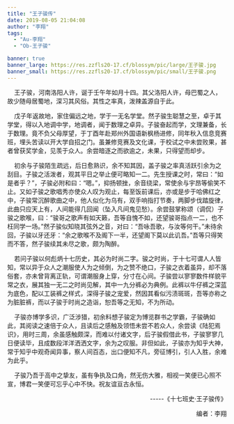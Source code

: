 ```yaml
---
title: "王子骏传"
date: 2019-08-05 21:04:08
author: "李翔"
tags: 
  - "Au-李翔"
  - "Ob-王子骏"

banner: true
banner_large: https://res.zzfls20-17.cf/blossym/pic/large/王子骏.jpg
banner_small: https://res.zzfls20-17.cf/blossym/pic/small/王子骏.png
---
```


<p>&nbsp; &nbsp; 王子骏，河南洛阳人许，诞于壬午年如月十四。其父洛阳人许，母巴蜀之人，故少随母居蜀地，深习其风俗。其性之率真，泼辣盖源自于此。</p>
<p>&nbsp; &nbsp;&nbsp;戊子年返故地，家住偏远之地，学于一无名学堂。然子骏生聪慧之至，卓于其学堂，得以入地调中学，地调者，闻于数理之卓异。子骏奋起而学，文理兼备，长于数理。竟不负父母厚望，于丁酉年赴郑州外国语新枫杨进修，同年秋入信息竞赛班，埋头苦读以开大学自招之门。虽兼修竞赛及文化课，于校试之中未尝败果，甚者曾获奖学金，见羡于众人。余尝暗逐之而欲逾之，未果，只得望而却步。</p>
<p>&nbsp; &nbsp;&nbsp;初余与子骏陌生疏远，后日愈熟识，余不知其因，盖子骏之率真活跃引余为之刮目。子骏之活泼者，观其平日之举止便可略知一二。先生授课之时，常曰：&ldquo;如是者乎？&rdquo;，子骏必附和曰：&ldquo;嗯。&rdquo;，抑扬顿挫，余音绕梁，常使余与宇昂等偷笑不止。又如子骏之歌唱秀亦使众人叹为观止，每至饭前课后，亦或是步于哈佛红之中，子骏常沉醉歌曲之中，他人似化为乌有，双手响指打节奏，两脚步伐踏旋律，此曲只应天上有，人间能得几回闻（坠入凡间鬼见愁）。余尝鼓掌称颂（调侃）子骏之歌喉，曰：&ldquo;骏哥之歌声有如天籁，吾等自愧不如，还望骏哥指点一二，也不枉同学一场。&rdquo;然子骏似知晓其弦外之音，对曰：&ldquo;吾咏吾歌，与汝等何干。&rdquo;未待余回，子骏以牙还牙：&ldquo;余之歌喉不及阁下一半，还望阁下莫以此讥吾。&rdquo;吾等只得笑而不答，然子骏续其未尽之歌，颇为陶醉。</p>
<p>&nbsp; &nbsp;&nbsp;若问子骏以何彪炳十七历史，其必为时尚二字。骏之时尚，于十七可谓人人皆知，常以异于众人之潮服使人为之倾倒，为之赞不绝口，子骏之衣着虽异，却不落俗套，亦未曾背离正轨，可谓潮服身上穿，分寸在心间。子骏尝以寥寥数件样貌平常之衣，展其独一无二之时尚见解，其中一九分裤必为典例。此裤以牛仔裤之深蓝为底色，配以工装裤之样式，深得子骏之宠爱，然因其看似污渍斑斑，吾等亦称之为脏脏裤，而以子骏于时尚之造诣，恕吾等之无知，不为所动。</p>
<p>&nbsp; &nbsp;&nbsp;子骏亦博学多识，广泛涉猎，初余料想子骏定为博览群书之学霸，子骏确如此，其阅读之速倍于众人，且读后之感触及领悟未尝不若众人，余尝读《陆犯焉识》，用时三周，余虽感触颇深，而难以付诸文字，后子骏假借此书，子骏寥寥几日便读毕，且成数段洋洋洒洒文字，余为之叹服。非但如此，子骏亦为知乎大神，常于知乎中观奇闻异事，察人间百态，出口便知不凡，旁征博引，引人入胜，余难为此乎。</p>
<p>&nbsp; &nbsp;&nbsp;子骏乃吾于高中之挚友，虽有争执及口角，然无伤大雅，相视一笑便已心照不宣，博君一笑便可忘乎心中不快。祝友谊亘古永恒。</p>
<p style="text-align: right;">&nbsp;&nbsp;&nbsp;&nbsp;&nbsp;&nbsp;&nbsp;&nbsp;&nbsp;&nbsp;&nbsp;&nbsp;&nbsp;&nbsp;&nbsp;&nbsp;&nbsp;&nbsp;&nbsp;&nbsp;&nbsp;&nbsp;&nbsp;&nbsp;&nbsp;&nbsp;&nbsp;&nbsp;&nbsp;&nbsp;&nbsp;&nbsp;&nbsp;&nbsp;&nbsp;&nbsp;&nbsp;&nbsp;&nbsp;&nbsp;&nbsp;&nbsp;&nbsp;&nbsp;&nbsp;&nbsp;&nbsp;&nbsp;&nbsp;&nbsp;&nbsp;&nbsp;-----《十七班史&middot;王子骏传》</p>
<p style="text-align: right;">&nbsp;&nbsp;&nbsp;&nbsp;&nbsp;&nbsp;&nbsp;&nbsp;&nbsp;&nbsp;&nbsp;&nbsp;&nbsp;&nbsp;&nbsp;&nbsp;&nbsp;&nbsp;&nbsp;&nbsp;&nbsp;&nbsp;&nbsp;&nbsp;&nbsp;&nbsp;&nbsp;&nbsp;&nbsp;&nbsp;&nbsp;&nbsp;&nbsp;&nbsp;&nbsp;&nbsp;&nbsp;&nbsp;&nbsp;&nbsp;&nbsp;&nbsp;&nbsp;&nbsp;&nbsp;&nbsp;&nbsp;&nbsp;&nbsp;&nbsp;&nbsp;&nbsp;&nbsp;&nbsp;&nbsp;&nbsp;&nbsp;&nbsp;&nbsp;&nbsp;编者：李翔</p>
